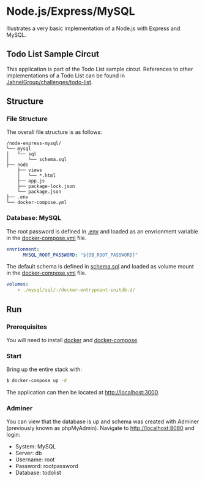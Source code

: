 # Node.js/Express/MySQL

Illustrates a very basic implementation of a Node.js with Express and MySQL.

## Todo List Sample Circut

This application is part of the Todo List sample circut. References to other implementations of a Todo List can be found in [JahnelGroup/challenges/todo-list](https://github.com/JahnelGroup/challenges/tree/master/todo-list).

## Structure

### File Structure

The overall file structure is as follows:

```text
/node-express-mysql/
└── mysql
│   └── sql
│       └── schema.sql
├── node
    ├── views
    │   └── *.html
    ├── app.js
    ├── package-lock.json
    └── package.json
├── .env
└── docker-compose.yml
```

### Database: MySQL

The root password is defined in [.env](./.env) and loaded as an envrionment variable in the [docker-compose.yml](./docker-compose.yml) file.

```yml
envrionment:
      MYSQL_ROOT_PASSWORD: "${DB_ROOT_PASSWORD}"
```

The default schema is defined in [schema.sql](./mysql/sql/schema.sql) and loaded as volume mount in the [docker-compose.yml](./docker-compose.yml) file.

```yml
volumes:
    - ./mysql/sql/:/docker-entrypoint-initdb.d/
```

## Run

### Prerequisites

You will need to install [docker](https://docs.docker.com/install/) and [docker-compose](https://docs.docker.com/compose/install).

### Start

Bring up the entire stack with:

```bash
$ docker-compose up -d
```

The application can then be located at [http://localhost:3000](http://localhost:3000).

### Adminer

You can view that the database is up and schema was created with Adminer (previously known as phpMyAdmin). Navigate to [http://localhost:8080](http://localhost:8080) and login:

* System: MySQL
* Server: db
* Username: root
* Password: rootpassword
* Database: todolist
